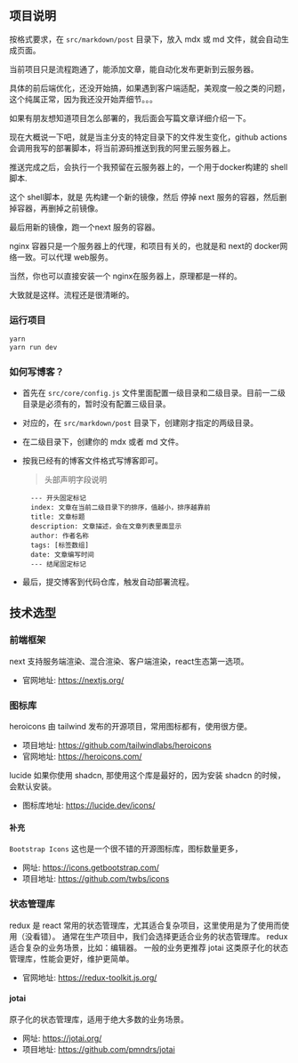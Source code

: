 ## 项目说明

按格式要求，在 `src/markdown/post` 目录下，放入 mdx 或 md 文件，就会自动生成页面。

当前项目只是流程跑通了，能添加文章，能自动化发布更新到云服务器。

具体的前后端优化，还没开始搞，如果遇到客户端适配，美观度一般之类的问题，这个纯属正常，因为我还没开始弄细节。。。

如果有朋友想知道项目怎么部署的，我后面会写篇文章详细介绍一下。

现在大概说一下吧，就是当主分支的特定目录下的文件发生变化，github actions 会调用我写的部署脚本，将当前源码推送到我的阿里云服务器上。

推送完成之后，会执行一个我预留在云服务器上的，一个用于docker构建的 shell 脚本.

这个 shell脚本，就是 先构建一个新的镜像，然后 停掉 next 服务的容器，然后删掉容器，再删掉之前镜像。

最后用新的镜像，跑一个next 服务的容器。

nginx 容器只是一个服务器上的代理，和项目有关的，也就是和 next的 docker网络一致。可以代理 web服务。

当然，你也可以直接安装一个 nginx在服务器上，原理都是一样的。

大致就是这样。流程还是很清晰的。

### 运行项目

```bash
yarn
yarn run dev
```

### 如何写博客？

- 首先在 `src/core/config.js` 文件里面配置一级目录和二级目录。目前一二级目录是必须有的，暂时没有配置三级目录。
- 对应的，在 `src/markdown/post` 目录下，创建刚才指定的两级目录。
- 在二级目录下，创建你的 mdx 或者 md 文件。
- 按我已经有的博客文件格式写博客即可。

  > 头部声明字段说明
  ```
    --- 开头固定标记
    index: 文章在当前二级目录下的排序，值越小，排序越靠前
    title: 文章标题
    description: 文章描述，会在文章列表里面显示
    author: 作者名称
    tags: [标签数组]
    date: 文章编写时间
    --- 结尾固定标记
  ```

- 最后，提交博客到代码仓库，触发自动部署流程。


## 技术选型

### 前端框架
next 支持服务端渲染、混合渲染、客户端渲染，react生态第一选项。
- 官网地址: https://nextjs.org/

### 图标库

heroicons 由 tailwind 发布的开源项目，常用图标都有，使用很方便。
- 项目地址: https://github.com/tailwindlabs/heroicons
- 官网地址: https://heroicons.com/

lucide 如果你使用 shadcn, 那使用这个库是最好的，因为安装 shadcn 的时候，会默认安装。
- 图标库地址: https://lucide.dev/icons/

#### 补充
`Bootstrap Icons` 这也是一个很不错的开源图标库，图标数量更多，
- 网址: https://icons.getbootstrap.com/
- 项目地址: https://github.com/twbs/icons

### 状态管理库
redux 是 react 常用的状态管理库，尤其适合复杂项目，这里使用是为了使用而使用（没看错）。
通常在生产项目中，我们会选择更适合业务的状态管理库。 redux 适合复杂的业务场景，比如：编辑器。
一般的业务更推荐 jotai 这类原子化的状态管理库，性能会更好，维护更简单。

- 官网地址: https://redux-toolkit.js.org/

#### jotai 

原子化的状态管理库，适用于绝大多数的业务场景。

- 网址: https://jotai.org/
- 项目地址: https://github.com/pmndrs/jotai

